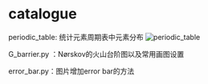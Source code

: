 # catalogue
periodic_table: 统计元素周期表中元素分布
![periodic_table](https://user-images.githubusercontent.com/43977524/170483089-fb92dbc8-3396-4843-b594-3fc3c0e5081d.png)


G_barrier.py ：Nørskov的火山台阶图以及常用画图设置

error_bar.py：图片增加error bar的方法
